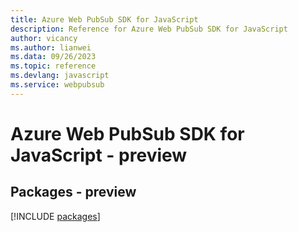 ```yaml
---
title: Azure Web PubSub SDK for JavaScript
description: Reference for Azure Web PubSub SDK for JavaScript
author: vicancy
ms.author: lianwei
ms.data: 09/26/2023
ms.topic: reference
ms.devlang: javascript
ms.service: webpubsub
---
```

# Azure Web PubSub SDK for JavaScript - preview
## Packages - preview
[!INCLUDE [packages](web-pubsub-index.md)]
